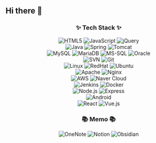 ## Hi there 👋

<h3 align="center">✨ Tech Stack ✨</h3>
<div align="center">
  <img alt="HTML5" src="https://img.shields.io/badge/HTML5-E34F26.svg?&style=for-the-badge&logo=HTML5&logoColor=white"/>
  <img alt="JavaScript" src="https://img.shields.io/badge/JavaScript-F7DF1E.svg?&style=for-the-badge&logo=JavaScript&logoColor=black"/>
  <img alt="jQuery" src="https://img.shields.io/badge/jQuery-0769AD.svg?&style=for-the-badge&logo=jQuery&logoColor=white"/>
</div>
<div align="center">
  <img alt="Java" src="https://img.shields.io/badge/Java-007396.svg?&style=for-the-badge&logo=Java&logoColor=white"/>
  <img alt="Spring" src="https://img.shields.io/badge/Spring-6DB33F.svg?&style=for-the-badge&logo=Spring&logoColor=white"/>
  <img alt="Tomcat" src="https://img.shields.io/badge/Tomcat-F8DC75.svg?&style=for-the-badge&logo=Apache-Tomcat&logoColor=black"/>
</div>
<div align="center">
  <img alt="MySQL" src="https://img.shields.io/badge/MySQL-4479A1.svg?&style=for-the-badge&logo=MySQL&logoColor=white"/>
  <img alt="MariaDB" src="https://img.shields.io/badge/MariaDB-003545.svg?&style=for-the-badge&logo=MariaDB&logoColor=white"/>
  <img alt="MS-SQL" src="https://img.shields.io/badge/Microsoft%20SQL%20Server-CC2927.svg?&style=for-the-badge&logo=Microsoft%20SQL%20Server&logoColor=white"/>
  <img alt="Oracle" src="https://img.shields.io/badge/Oracle-F80000.svg?&style=for-the-badge&logo=Oracle&logoColor=white"/>
</div>
<div align="center">
  <img alt="SVN" src="https://img.shields.io/badge/SVN-809CC9.svg?&style=for-the-badge&logo=Subversion&logoColor=white"/>
  <img alt="Git" src="https://img.shields.io/badge/Git-F05032.svg?&style=for-the-badge&logo=Git&logoColor=white"/>
</div>
<div align="center">
  <img alt="Linux" src="https://img.shields.io/badge/Linux-FCC624.svg?&style=for-the-badge&logo=Linux&logoColor=black"/>
  <img alt="RedHat" src="https://img.shields.io/badge/RedHat-EE0000.svg?&style=for-the-badge&logo=Red-Hat&logoColor=white"/>
  <img alt="Ubuntu" src="https://img.shields.io/badge/Ubuntu-E95420.svg?&style=for-the-badge&logo=Ubuntu&logoColor=white"/>
</div>
<div align="center">
  <img alt="Apache" src="https://img.shields.io/badge/Apache-D22128.svg?&style=for-the-badge&logo=Apache&logoColor=white"/>
  <img alt="Nginx" src="https://img.shields.io/badge/Nginx-009639.svg?&style=for-the-badge&logo=Nginx&logoColor=white"/>  
</div>
<div align="center">
  <img alt="AWS" src="https://img.shields.io/badge/Amazon%20AWS-232F3E.svg?&style=for-the-badge&logo=Amazon%20AWS&logoColor=white"/>
  <img alt="Naver Cloud" src="https://img.shields.io/badge/Naver%20Cloud-03C75A.svg?&style=for-the-badge&logo=Naver&logoColor=white"/>
</div>
<div align="center">
  <img alt="Jenkins" src="https://img.shields.io/badge/Jenkins-D24939.svg?&style=for-the-badge&logo=Jenkins&logoColor=white"/>
  <img alt="Docker" src="https://img.shields.io/badge/Docker-2496ED.svg?&style=for-the-badge&logo=Docker&logoColor=white"/>
</div>
<div align="center">
  <img alt="Node.js" src="https://img.shields.io/badge/Node.js-339933.svg?&style=for-the-badge&logo=Node.js&logoColor=white"/>
  <img alt="Express" src="https://img.shields.io/badge/Express-000000.svg?&style=for-the-badge&logo=Express&logoColor=white"/>
</div>
<div align="center">
  <img alt="Android" src="https://img.shields.io/badge/Android-3DDC84.svg?&style=for-the-badge&logo=Android&logoColor=white"/>
</div>
<div align="center">
  <img alt="React" src="https://img.shields.io/badge/React-61DAFB.svg?&style=for-the-badge&logo=React&logoColor=black"/>
  <img alt="Vue.js" src="https://img.shields.io/badge/Vue.js-4FC08D.svg?&style=for-the-badge&logo=Vue.js&logoColor=white"/>
</div>

<h3 align="center">📚 Memo 📚</h3>
<div align="center">
  <img alt="OneNote" src="https://img.shields.io/badge/Microsoft%20OneNote-7719AA.svg?&style=for-the-badge&logo=Microsoft%20OneNote&logoColor=white"/>
  <img alt="Notion" src="https://img.shields.io/badge/Notion-000000.svg?&style=for-the-badge&logo=Notion&logoColor=white"/>
  <img alt="Obsidian" src="https://img.shields.io/badge/Obsidian-483699.svg?&style=for-the-badge&logo=Obsidian&logoColor=white"/>
</div>
